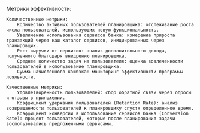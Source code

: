 Метрики эффективности:

    Количественные метрики:
        Количество активных пользователей планировщика: отслеживание роста числа пользователей, использующих новую функциональность.
        Увеличение использования сервисов банка: измерение прироста транзакций через наш каталог сервисов, инициированных через планировщик.
        Рост выручки от сервисов: анализ дополнительного дохода, полученного благодаря внедрению планировщика.
        Среднее количество задач на пользователя: оценка вовлеченности пользователей в использование планировщика.
        Сумма начисленного кэшбэка: мониторинг эффективности программы лояльности.

    Качественные метрики:
        Удовлетворенность пользователей: сбор обратной связи через опросы и отзывы в приложении.
        Коэффициент удержания пользователей (Retention Rate): анализ возвращаемости пользователей к планировщику спустя определенное время.
        Коэффициент конверсии в использование сервисов банка (Conversion Rate): процент пользователей, которые после планирования задачи воспользовались предложенными сервисами.